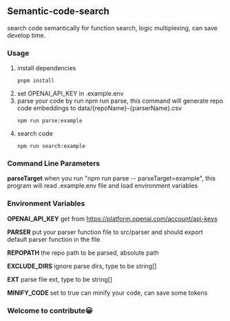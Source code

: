 ## Semantic-code-search
search code semantically for function search, logic multiplexing, can save develop time.

### Usage
1. install dependencies
    ```
    pnpm install
    ```
2. set OPENAI_API_KEY in .example.env
3. parse your code by run npm run parse, this command will generate repo code embeddings to data/{repoName}-{parserName}.csv
    ```
    npm run parse:example
    ```
4. search code
    ```
    npm run search:example
    ```
### Command Line Parameters
**parseTarget**
when you run "npm run parse -- parseTarget=example", this program will read .example.env file and load environment variables

### Environment Variables
**OPENAI_API_KEY**
get from https://platform.openai.com/account/api-keys

**PARSER**
put your parser function file to src/parser and should export default parser function in the file

**REPOPATH**
the repo path to be parsed, absolute path

**EXCLUDE_DIRS**
ignore parse dirs, type to be string[]

**EXT**
parse file ext, type to be string[]

**MINIFY_CODE**
set to true can minify your code, can save some tokens


### Welcome to contribute😀